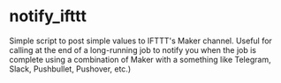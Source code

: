 # notify_ifttt
Simple script to post simple values to IFTTT's Maker channel. Useful for calling at the end of a long-running job to notify you when the job is complete using a combination of Maker with a something like Telegram, Slack, Pushbullet, Pushover, etc.)
